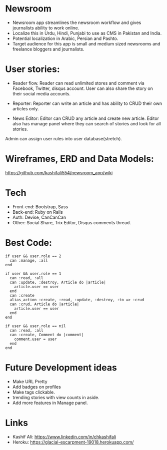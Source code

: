 # Newsroom

- Newsroom app streamlines the newsroom workflow and gives journalists ability to work online. 
- Localize this in Urdu, Hindi, Punjabi to use as CMS in Pakistan and India.
- Potential localization in Arabic, Persian and Pashto.
- Target audience for this app is small and medium sized newsrooms and freelance bloggers and journalists.


# User stories:
- Reader flow. Reader can read unlimited stores and comment via Facebook, Twitter, disqus account. User can also share the story on their social media accounts.

- Reporter: Reporter can write an article and has ability to CRUD their own articles only.

- News Editor: Editor can CRUD any article and create new article. Editor also has manage panel where they can search of stories and look for all stories.


Admin can assign user rules into user database(stretch).

# Wireframes, ERD and Data Models:
https://github.com/kashifali554/newsroom_app/wiki

# Tech
- Front-end: Bootstrap, Sass
- Back-end: Ruby on Rails
- Auth: Devise, CanCanCan
- Other: Social Share, Trix Editor, Disqus comments thread.


# Best Code:
```
if user && user.role == 2
  can :manage, :all
end

if user && user.role == 1
  can :read, :all
  can :update, :destroy, Article do |article|
    article.user == user
  end
  can :create
  alias_action :create, :read, :update, :destroy, :to => :crud
  can :crud, Article do |article|
    article.user == user
  end
end

if user && user.role == nil
  can :read, :all
  can :create, Comment do |comment|
    comment.user = user
  end
end
```

# Future Development ideas
- Make URL Pretty 
- Add badges on profiles 
- Make tags clickable.
- trending stories with view counts in aside.
- Add more features in Manage panel.

# Links
- Kashif Ali: https://www.linkedin.com/in/chkashifali
- Heroku: https://glacial-escarpment-19018.herokuapp.com/
